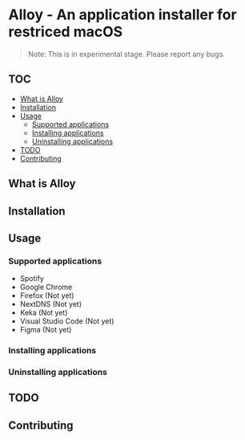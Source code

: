 # Alloy - An application installer for restriced macOS

> Note: This is in experimental stage. Please report any bugs.

## TOC
-   [What is Alloy](#What-is-Alloy)
-   [Installation](#Installation)
-   [Usage](#Usage)
    -  [Supported applications](#Supported-applications)
    -  [Installing applications](#Installing-applications)
    -  [Uninstalling applications](#Uninstalling-applications)
-   [TODO](#TODO)
-   [Contributing](#Contributing)

## What is Alloy

## Installation

## Usage
### Supported applications

- Spotify
- Google Chrome
- Firefox (Not yet)
- NextDNS (Not yet)
- Keka (Not yet)
- Visual Studio Code (Not yet)
- Figma (Not yet)

### Installing applications

### Uninstalling applications

## TODO

## Contributing